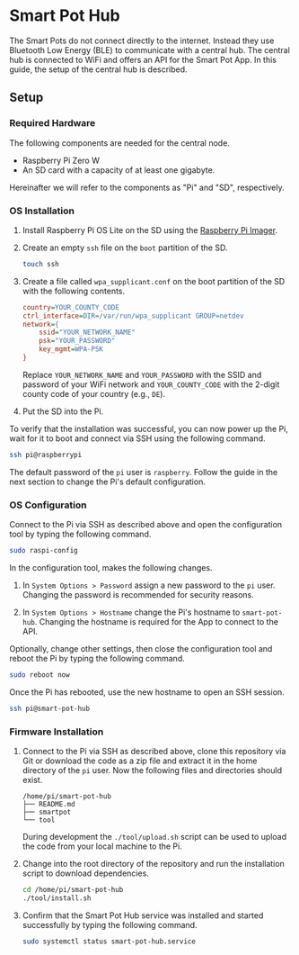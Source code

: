 # Smart Pot Hub

The Smart Pots do not connect directly to the internet.
Instead they use Bluetooth Low Energy (BLE) to communicate with a central hub.
The central hub is connected to WiFi and offers an API for the Smart Pot App.
In this guide, the setup of the central hub is described.

## Setup

### Required Hardware

The following components are needed for the central node.

 - Raspberry Pi Zero W
 - An SD card with a capacity of at least one gigabyte.

Hereinafter we will refer to the components as "Pi" and "SD", respectively.

### OS Installation

 1. Install Raspberry Pi OS Lite on the SD using the [Raspberry Pi Imager][rpi-imager].

 2. Create an empty `ssh` file on the `boot` partition of the SD.

    ```sh
    touch ssh
    ```

 3. Create a file called `wpa_supplicant.conf` on the boot partition of the SD with the following contents.

    ```ini
    country=YOUR_COUNTY_CODE
    ctrl_interface=DIR=/var/run/wpa_supplicant GROUP=netdev
    network={
        ssid="YOUR_NETWORK_NAME"
        psk="YOUR_PASSWORD"
        key_mgmt=WPA-PSK
    }
    ```

    Replace `YOUR_NETWORK_NAME` and `YOUR_PASSWORD` with the SSID and password of your WiFi network and `YOUR_COUNTY_CODE` with the 2-digit county code of your country (e.g., `DE`).

 4. Put the SD into the Pi.

To verify that the installation was successful, you can now power up the Pi, wait for it to boot and connect via SSH using the following command.

```sh
ssh pi@raspberrypi
```

The default password of the `pi` user is `raspberry`.
Follow the guide in the next section to change the Pi's default configuration.

### OS Configuration

Connect to the Pi via SSH as described above and open the configuration tool by typing the following command.

```sh
sudo raspi-config
```

In the configuration tool, makes the following changes.

 1. In `System Options > Password` assign a new password to the `pi` user.
    Changing the password is recommended for security reasons.

 2. In `System Options > Hostname` change the Pi's hostname to `smart-pot-hub`.
    Changing the hostname is required for the App to connect to the API.

Optionally, change other settings, then close the configuration tool and reboot the Pi by typing the following command.

```sh
sudo reboot now
```

Once the Pi has rebooted, use the new hostname to open an SSH session.

```sh
ssh pi@smart-pot-hub
```

### Firmware Installation

 1. Connect to the Pi via SSH as described above, clone this repository via Git or download the code as a zip file and extract it in the home directory of the `pi` user.
    Now the following files and directories should exist.

    ```
    /home/pi/smart-pot-hub
    ├── README.md
    ├── smartpot
    └── tool
    ```

    During development the `./tool/upload.sh` script can be used to upload the code from your local machine to the Pi.

 2. Change into the root directory of the repository and run the installation script to download dependencies.

    ```sh
    cd /home/pi/smart-pot-hub
    ./tool/install.sh
    ```

 3. Confirm that the Smart Pot Hub service was installed and started successfully by typing the following command.

    ```sh
    sudo systemctl status smart-pot-hub.service
    ```

[rpi-imager]:
  https://www.raspberrypi.org/software/
  "Install Raspberry Pi OS using Raspberry Pi Imager"
